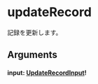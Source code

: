 # updateRecord

記録を更新します。

## Arguments

#### input: [UpdateRecordInput](/api/graphql/input-objects/update-record-input.md)!
